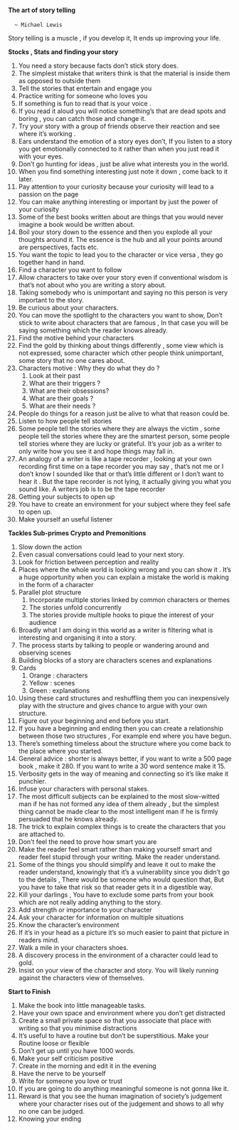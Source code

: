 #### The art of story telling
      ~ Michael Lewis

  Story telling is a muscle , if you develop it,   It ends up improving your life.


**Stocks , Stats and finding your story**

1. You need a story because facts don’t stick story does.
2. The simplest mistake that writers think is that the material is inside them as opposed to outside them 
3. Tell the stories that entertain and engage you 
4. Practice writing for someone who loves you
5. If something is fun to read that is your voice .
6. If you read it aloud you will notice something’s that are dead spots and boring , you can catch those and change it.
7. Try your story with a group of friends observe their reaction and see where it’s working .
8. Ears understand the emotion of a story eyes don’t, If you listen to a story you get emotionally connected to it rather than when you just read it with your eyes.
9. Don’t go hunting for ideas , just be alive what interests you in the world.
10. When you find something interesting just note it down , come back to it later.
11. Pay attention to your curiosity because your curiosity will lead to a passion on the page
12. You can make anything interesting or important by just the power of your curiosity 
13. Some of the best books written about are things that you would never imagine a book would be written about.
14. Boil your story down to the essence and then you explode all your thoughts around it. The essence is the hub and all your points around are perspectives, facts etc.
15. You want the topic to lead you to the character or vice versa , they go together hand in hand.
16. Find a character you want to follow
17. Allow characters to take over your story even if conventional wisdom is that’s not about who you are writing a story about.
18. Taking somebody who is unimportant and saying no this person is very important to the story.
19. Be curious about your characters.
20. You can move the spotlight to the characters you want to show, Don’t stick to write about characters that are famous , In that case you will be saying something which the reader knows already.
21. Find the motive behind your characters 
22. Find the gold by thinking about things differently , some view which is not expressed, some character which other people think unimportant, some story that no one cares about.
23. Characters motive : Why they do what they do ?
    1. Look at their past
    2. What are their triggers ?
    3. What are their obsessions?
    4. What are their goals ?
    5. What are their needs ?
24. People do things for a reason just be alive to what that reason could be.
25. Listen to how people tell stories
26. Some people tell the stories where they are always the victim , some people tell the stories where they are the smartest person, some people tell stories where they are lucky or grateful. It’s your job as a writer to only write how you see it and hope things may fall in.
27. An analogy of a writer is like a tape recorder , looking at your own recording first time on a tape recorder you may say , that’s not me or I don’t know I sounded like that or that’s  little different or I don’t want to hear it . But the tape recorder is not lying, it actually giving you what you sound like. A writers job is to be the tape recorder 
28. Getting your subjects to open up
29. You have to create an environment for your subject where they feel safe to open up.
30. Make yourself an useful listener 

**Tackles Sub-primes Crypto and Premonitions**

1. Slow down the action 
2. Even casual conversations could lead to your next story.
3. Look for friction between perception and reality 
4. Places where the whole world is looking wrong and you can show it . It’s a huge opportunity when you can explain a mistake the world is making in the form of a character
5. Parallel plot structure
   1. Incorporate multiple stories linked by common characters or themes
   2. The stories unfold concurrently 
   3. The stories provide multiple hooks to pique the interest of your audience 
6. Broadly what I am doing in this world as a writer is filtering what is interesting and organising it into a story.
7. The process starts by talking to people or wandering around and observing scenes
8. Building blocks of a story are characters scenes and explanations 
9. Cards
   1. Orange : characters
   2. Yellow : scenes
   3. Green : explanations
10. Using these card structures and reshuffling them you can inexpensively play with the structure and gives chance to argue with your own structure.
11. Figure out your beginning and end before you start.
12. If you have a beginning and ending then you can create a relationship between those two structures , For example end where you have begun.
13. There’s something timeless about the structure where you come back to the place where you started.
14. General advice : shorter is always better, if you want to write a 500 page book , make it 280. If you want to write a 30 word sentence make it 15.
15. Verbosity gets in the way of meaning and connecting so it’s like make it punchier.
16. Infuse your characters with personal stakes.
17. The most difficult subjects can be explained to the most slow-witted man if he has not formed any idea of them already , but the simplest thing cannot be made clear to the most intelligent man if he is firmly persuaded that he knows already.
18. The trick to explain complex things is to create the characters that you are attached to.
19. Don’t feel the need to prove how smart you are 
20. Make the reader feel smart rather than making yourself smart and reader feel stupid through your writing. Make the reader understand.
21. Some of the things you should simplify and leave it out to make the reader understand, knowingly that it’s a vulnerability since you didn’t go to the details , There would be someone who would question that, But you have to take that risk so that reader gets it in a digestible way.
22. Kill your darlings , You have to exclude some parts from your book which are not really adding anything to the story.
23. Add strength or importance to your character 
24. Ask your character for information on multiple situations 
25. Know the character’s environment 
26. If it’s in your head as a picture it’s so much easier to paint that picture in readers mind.
27. Walk a mile in your characters shoes.
28. A discovery process in the environment of a character could lead to gold.
29. Insist on your view of the character and story. You will likely running against the characters view of themselves.

**Start to Finish**

1. Make the book into little manageable tasks.
2. Have your own space and environment where you don’t get distracted 
3. Create a small private space so that you associate that place with writing so that you minimise distractions 
4. It’s useful to have a routine but don’t be superstitious. Make your Routine loose or flexible
5. Don’t get up until you have 1000 words.
6. Make your self criticism positive 
7. Create in the morning and edit it in the evening 
8. Have the nerve to be yourself
9. Write for someone you love or trust
10. If you are going to do anything meaningful someone is not gonna like it.
11. Reward is that you see the human imagination of society’s judgement where your character rises out of the judgement and shows to all why no one can be judged.
12. Knowing your ending 
